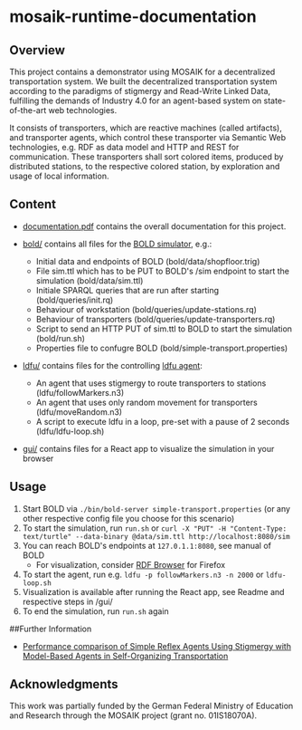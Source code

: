 # mosaik-runtime-documentation
## Overview
This project contains a demonstrator using MOSAIK for a decentralized transportation system. We built the decentralized transportation system according to the paradigms of stigmergy and Read-Write Linked Data, fulfilling the demands of Industry 4.0 for an agent-based system on state-of-the-art web technologies.

It consists of transporters, which are reactive machines (called artifacts), and transporter agents, which control these transporter via Semantic Web technologies, e.g. RDF as data model and HTTP and REST for communication. 
These transporters shall sort colored items, produced by distributed stations, to the respective colored station, by exploration and usage of local information.

## Content

* [documentation.pdf](documentation.pdf) contains the overall documentation for this project.

* [bold/](bold/) contains all files for the [BOLD simulator](https://github.com/bold-benchmark/bold-server), e.g.:
  * Initial data and endpoints of BOLD (bold/data/shopfloor.trig)
  * File sim.ttl which has to be PUT to BOLD's /sim endpoint to start the simulation (bold/data/sim.ttl)
  * Initiale SPARQL queries that are run after starting (bold/queries/init.rq)
  * Behaviour of workstation (bold/queries/update-stations.rq)
  * Behaviour of transporters (bold/queries/update-transporters.rq)
  * Script to send an HTTP PUT of sim.ttl to BOLD to start the simulation (bold/run.sh)
  * Properties file to confugre BOLD (bold/simple-transport.properties)

* [ldfu/](ldfu/) contains files for the controlling [ldfu agent](https://linked-data-fu.github.io/):
  * An agent that uses stigmergy to route transporters to stations (ldfu/followMarkers.n3)
  * An agent that uses only random movement for transporters (ldfu/moveRandom.n3)
  * A script to execute ldfu in a loop, pre-set with a pause of 2 seconds (ldfu/ldfu-loop.sh)

* [gui/](gui/) contains files for a React app to visualize the simulation in your browser

## Usage

1. Start BOLD via `./bin/bold-server simple-transport.properties` (or any other respective config file you choose for this scenario)
2. To start the simulation, run `run.sh` or `curl -X "PUT" -H "Content-Type: text/turtle" --data-binary @data/sim.ttl http://localhost:8080/sim`
3. You can reach BOLD's endpoints at `127.0.1.1:8080`, see manual of BOLD
    * For visualization, consider [RDF Browser](https://github.com/kianschmalenbach/rdf-browser) for Firefox
4. To start the agent, run e.g. `ldfu -p followMarkers.n3 -n 2000` or `ldfu-loop.sh`
5. Visualization is available after running the React app, see Readme and respective steps in /gui/
6. To end the simulation, run `run.sh` again 

##Further Information

* [Performance comparison of Simple Reflex Agents Using Stigmergy with Model-Based Agents in Self-Organizing Transportation](https://github.com/wintechis/Model_Based_VS_SRA_Stigmergy)

## Acknowledgments

This work was partially funded by the German Federal Ministry of Education and Research through the MOSAIK project (grant no. 01IS18070A).
